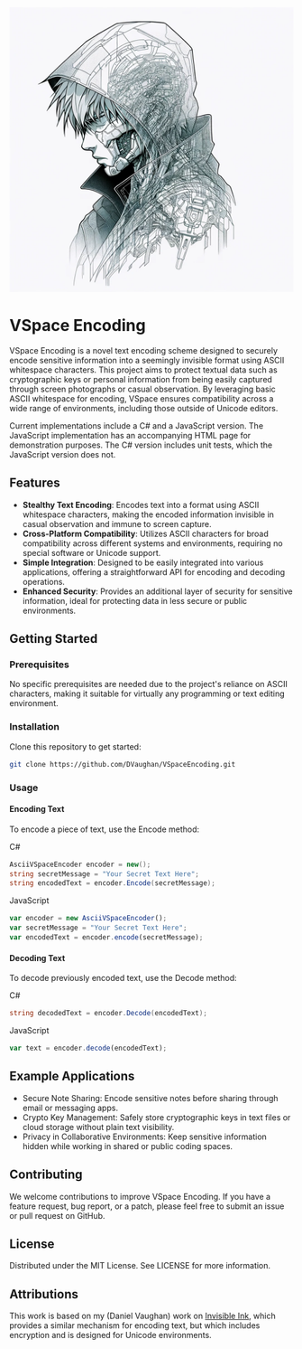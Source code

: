 ![Motoko](Html/Images/Motoko.webp)

# VSpace Encoding

VSpace Encoding is a novel text encoding scheme designed to securely encode sensitive information into a seemingly invisible format using ASCII whitespace characters. 
This project aims to protect textual data such as cryptographic keys or personal information from being easily captured 
through screen photographs or casual observation. By leveraging basic ASCII whitespace for encoding, 
VSpace ensures compatibility across a wide range of environments, including those outside of Unicode editors.

Current implementations include a C# and a JavaScript version. 
The JavaScript implementation has an accompanying HTML page for demonstration purposes.
The C# version includes unit tests, which the JavaScript version does not.

## Features

- **Stealthy Text Encoding**: Encodes text into a format using ASCII whitespace characters, making the encoded information invisible in casual observation and immune to screen capture.
- **Cross-Platform Compatibility**: Utilizes ASCII characters for broad compatibility across different systems and environments, requiring no special software or Unicode support.
- **Simple Integration**: Designed to be easily integrated into various applications, offering a straightforward API for encoding and decoding operations.
- **Enhanced Security**: Provides an additional layer of security for sensitive information, ideal for protecting data in less secure or public environments.

## Getting Started

### Prerequisites

No specific prerequisites are needed due to the project's reliance on ASCII characters, making it suitable for virtually any programming or text editing environment.

### Installation

Clone this repository to get started:

```bash
git clone https://github.com/DVaughan/VSpaceEncoding.git
```

### Usage

#### Encoding Text

To encode a piece of text, use the Encode method:

C#
```cs
AsciiVSpaceEncoder encoder = new();
string secretMessage = "Your Secret Text Here";
string encodedText = encoder.Encode(secretMessage);
```

JavaScript
```js
var encoder = new AsciiVSpaceEncoder();
var secretMessage = "Your Secret Text Here";
var encodedText = encoder.encode(secretMessage);
```

#### Decoding Text

To decode previously encoded text, use the Decode method:

C#
```cs
string decodedText = encoder.Decode(encodedText);
```

JavaScript
```js
var text = encoder.decode(encodedText);
```

## Example Applications

* Secure Note Sharing: Encode sensitive notes before sharing through email or messaging apps.
* Crypto Key Management: Safely store cryptographic keys in text files or cloud storage without plain text visibility.
* Privacy in Collaborative Environments: Keep sensitive information hidden while working in shared or public coding spaces.

## Contributing

We welcome contributions to improve VSpace Encoding. If you have a feature request, bug report, or a patch, please feel free to submit an issue or pull request on GitHub.

## License

Distributed under the MIT License. See LICENSE for more information.

## Attributions

This work is based on my (Daniel Vaughan) work on [Invisible Ink](https://github.com/DVaughan/InvisibleInk), which provides a similar mechanism
for encoding text, but which includes encryption and is designed for Unicode environments.